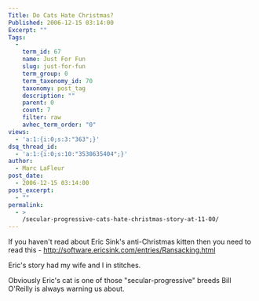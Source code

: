 ```yaml
---
Title: Do Cats Hate Christmas?
Published: 2006-12-15 03:14:00
Excerpt: ""
Tags:
  - 
    term_id: 67
    name: Just For Fun
    slug: just-for-fun
    term_group: 0
    term_taxonomy_id: 70
    taxonomy: post_tag
    description: ""
    parent: 0
    count: 7
    filter: raw
    avhec_term_order: "0"
views:
  - 'a:1:{i:0;s:3:"363";}'
dsq_thread_id:
  - 'a:1:{i:0;s:10:"3538635404";}'
author:
  - Marc LaFleur
post_date:
  - 2006-12-15 03:14:00
post_excerpt:
  - ""
permalink:
  - >
    /secular-progressive-cats-hate-christmas-story-at-11-00/
---
```

<p>If you haven&#39;t read about Eric Sink&#39;s anti-Christmas kitten then you need to read this - <a href="http://software.ericsink.com/entries/Ransacking.html" title="http://software.ericsink.com/entries/Ransacking.html">http://software.ericsink.com/entries/Ransacking.html</a></p><p>Eric&#39;s story had my wife and I in stitches. </p><p>Obviously Eric&#39;s cat is one of those &quot;secular-progressive&quot; breeds Bill O&#39;Reilly is always warning us about. </p>